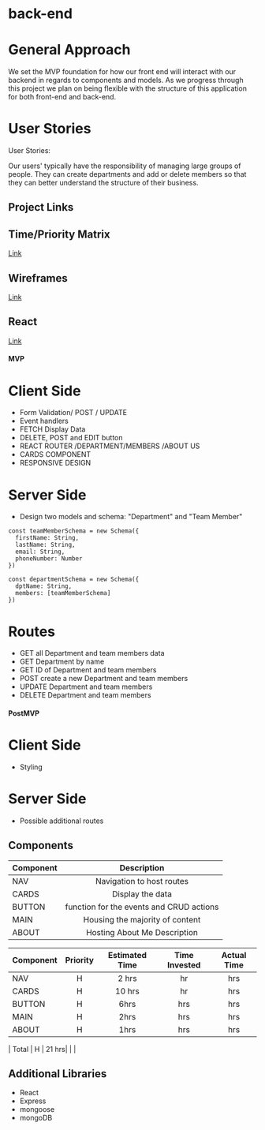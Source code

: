 # back-end
# General Approach
We set the MVP foundation for how our front end will interact with our backend in regards to components and models. As we progress through this project we plan on being flexible with the structure of this application for both front-end and back-end.

# User Stories

User Stories: 

Our users' typically have the responsibility of managing large groups of people. They can create departments and add or delete members so that they can better understand the structure of their business.

## Project Links


## Time/Priority Matrix
[Link](https://lucid.app/lucidchart/20cee9f2-05bd-408d-a0af-d418304b618e/edit?invitationId=inv_527c5f11-64e4-488c-a1a7-750e16eb0f28)

## Wireframes

[Link](https://lucid.app/lucidchart/319b7100-52a0-4e76-aedb-22aec6bb6c55/edit?invitationId=inv_519047c0-c455-43b8-a8c4-8562a1c0052f)

## React

[Link](https://lucid.app/lucidchart/6f8cbfe6-bc47-44aa-8e69-cc4ecba3d389/edit?invitationId=inv_e8ee17b1-b942-4ffe-a01b-26fe3e3e336e)

#### MVP 

# Client Side
<!-- FUNCTIONAl -->
- Form Validation/ POST / UPDATE
- Event handlers 
- FETCH Display Data
- DELETE, POST and EDIT button
- REACT ROUTER /DEPARTMENT/MEMBERS /ABOUT US
- CARDS COMPONENT
- RESPONSIVE DESIGN

# Server Side

- Design two models and schema: "Department" and "Team Member"

```
const teamMemberSchema = new Schema({
  firstName: String,
  lastName: String,
  email: String,
  phoneNumber: Number 
})

const departmentSchema = new Schema({
  dptName: String,
  members: [teamMemberSchema]
})
```

# Routes

- GET all Department and team members data
- GET Department by name 
- GET ID of Department and team members 
- POST create a new Department and team members
- UPDATE Department and team members
- DELETE Department and team members


#### PostMVP 

# Client Side

- Styling

# Server Side

- Possible additional routes

## Components

| Component | Description | 
| --- | :---: |  
|NAV |Navigation to host routes | 
|CARDS | Display the data | 
|BUTTON | function for the events and CRUD actions  |
|MAIN | Housing the majority of content  |
|ABOUT  | Hosting About Me Description  |



| Component | Priority | Estimated Time | Time Invested | Actual Time |
| --- | :---: |  :---: | :---: | :---: |
|NAV | H | 2 hrs| hr | hrs  |
|CARDS | H | 10 hrs| hr | hrs  |
|BUTTON | H| 6hrs| hrs | hrs  |
|MAIN | H | 2hrs | hrs | hrs |
|ABOUT  | H |1hrs |hrs | hrs  |


| Total | H | 21 hrs|  | |

## Additional Libraries
- React
- Express
- mongoose
- mongoDB



